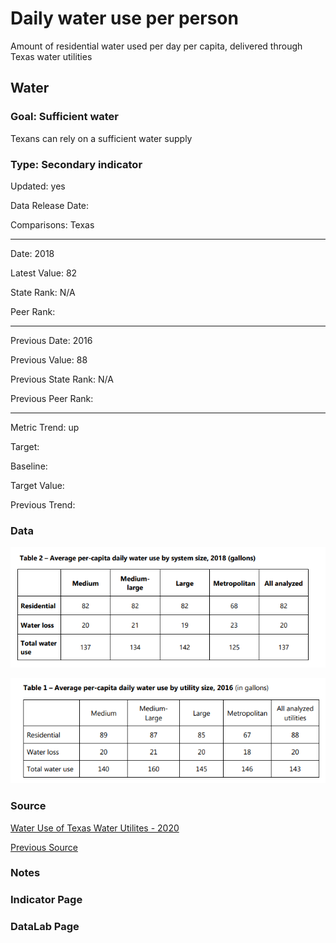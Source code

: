 # Daily water use per person

Amount of residential water used per day per capita, delivered through Texas water utilities

## Water

### Goal: Sufficient water

Texans can rely on a sufficient water supply

### Type: Secondary indicator

Updated: yes

Data Release Date: 

Comparisons: Texas

----

Date: 2018

Latest Value: 82 

State Rank: N/A

Peer Rank: 

----

Previous Date: 2016

Previous Value: 88

Previous State Rank: N/A

Previous Peer Rank: 

----
Metric Trend: up

Target: 

Baseline: 

Target Value: 

Previous Trend: 



<!--### Value

| Year      |  Value      | Rank        | Previous Year | Previous Value | Previous Rank | Trend | 
| ----------- | ----------- | ----------- | ----------- | ----------- | ----------- | -----------|
|   2018       |    82      |     N/A    |      2016   |     88      |     N/A     |    up      | 

\* gallons

-->
### Data

![2018](./images/2018_water.PNG)

![2016](./images/2016_water.PNG)

### Source

[Water Use of Texas Water Utilites - 2020](http://www.twdb.texas.gov/publications/reports/special_legislative_reports/doc/2021_WaterUseofTexasWaterUtilities.pdf)

[Previous Source](http://www.twdb.texas.gov/publications/reports/special_legislative_reports/doc/Water-Use-of-Texas-Water-Utilities-86th-Legislative.pdf)

### Notes


### Indicator Page


### DataLab Page

